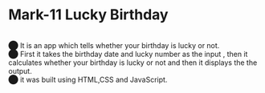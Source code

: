 # Mark-11 Lucky Birthday
<br>⬤ It is an app which tells whether your birthday is lucky or not.
<br>⬤ First it takes the birthday date and lucky number as the input , then it calculates whether your birthday is lucky or not and then it displays the the output.
<br>⬤ it was built using HTML,CSS and JavaScript.
